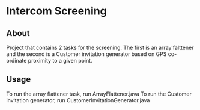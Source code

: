 # Intercom Screening

## About
Project that contains 2 tasks for the screening. The first is an array falttener and the second is a Customer invitation generator based on GPS co-ordinate proximity to a given point.


## Usage
To run the array flattener task, run ArrayFlattener.java
To run the Customer invitation generator, run CustomerInvitationGenerator.java


